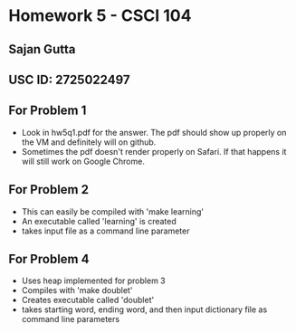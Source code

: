 # Homework 5 - CSCI 104
## Sajan Gutta
## USC ID: 2725022497

## For Problem 1
* Look in hw5q1.pdf for the answer. The pdf should show up
properly on the VM and definitely will on github.
* Sometimes the pdf doesn't render properly on Safari.
If that happens it will still work on Google Chrome.

## For Problem 2
* This can easily be compiled with 'make learning'
* An executable called 'learning' is created
* takes input file as a command line parameter

## For Problem 4
* Uses heap implemented for problem 3
* Compiles with 'make doublet'
* Creates executable called 'doublet'
* takes starting word, ending word, and then input dictionary file 
as command line parameters